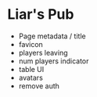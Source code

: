 # Liar's Pub

- Page metadata / title
- favicon
- players leaving
- num players indicator
- table UI
- avatars
- remove auth